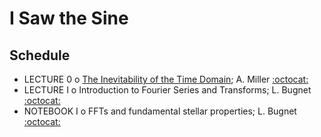 # I Saw the Sine

## Schedule 
 
 * LECTURE 0  o  [The Inevitability of the Time Domain](InevitabilityOfTheTimeDomain.ipynb); A. Miller [:octocat:](https://github.com/adamamiller)
 * LECTURE I  o  Introduction to Fourier Series and Transforms; L. Bugnet [:octocat:](https://github.com/lbugnet)
 * NOTEBOOK I  o  FFTs and fundamental stellar properties; L. Bugnet [:octocat:](https://github.com/lbugnet)
